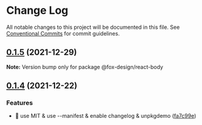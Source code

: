 # Change Log

All notable changes to this project will be documented in this file.
See [Conventional Commits](https://conventionalcommits.org) for commit guidelines.

## [0.1.5](https://github.com/foxfamily/foxpage-component-react/compare/@fox-design/react-body@0.1.4...@fox-design/react-body@0.1.5) (2021-12-29)

**Note:** Version bump only for package @fox-design/react-body





## [0.1.4](https://github.com/foxfamily/foxpage-component-react/compare/@fox-design/react-body@0.1.3...@fox-design/react-body@0.1.4) (2021-12-22)


### Features

* 🎸 use MIT & use --manifest & enable changelog & unpkgdemo ([fa7c99e](https://github.com/foxfamily/foxpage-component-react/commit/fa7c99ee497cb0a84aacaa8d97fa57c5a231d9fe))
